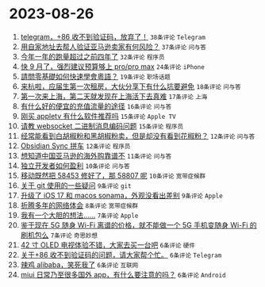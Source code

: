# 2023-08-26

1. [telegram，+86 收不到验证码，放弃了！](https://www.v2ex.com/t/968408) `38条评论` `Telegram`
1. [用自家地址去帮人验证亚马逊卖家有何风险？](https://www.v2ex.com/t/968404) `37条评论` `问与答`
1. [今年一年的跑量超过之前四年了](https://www.v2ex.com/t/968406) `32条评论` `程序员`
1. [快 9 月了，强烈建议预算够上 pro/pro max](https://www.v2ex.com/t/968437) `24条评论` `iPhone`
1. [請問零基礎如何快速學會粵語？](https://www.v2ex.com/t/968426) `19条评论` `职场话题`
1. [来杭啦，应届生第一次租房，大伙分享下有什么坑要避免](https://www.v2ex.com/t/968445) `18条评论` `问与答`
1. [第一次来上海，第二天就发现在上海活下去真难](https://www.v2ex.com/t/968409) `17条评论` `上海`
1. [有什么好的便宜的充值流量的途径](https://www.v2ex.com/t/968403) `16条评论` `问与答`
1. [刚买 appletv 有什么软件推荐吗](https://www.v2ex.com/t/968441) `15条评论` `Apple TV`
1. [请教 websocket 二进制消息编码问题](https://www.v2ex.com/t/968420) `15条评论` `程序员`
1. [经常能看到白胡椒粉和黑胡椒粉卖，但是却没有看到花椒粉？](https://www.v2ex.com/t/968428) `12条评论` `问与答`
1. [Obsidian Sync 拼车](https://www.v2ex.com/t/968424) `12条评论` `程序员`
1. [想知道中国亚马逊的海外购靠谱不](https://www.v2ex.com/t/968414) `11条评论` `问与答`
1. [独立开发者如何盈利](https://www.v2ex.com/t/968439) `10条评论` `问与答`
1. [移动既然把 58453 修好了，那 58807 呢](https://www.v2ex.com/t/968417) `10条评论` `宽带症候群`
1. [关于 git 使用的一些疑问](https://www.v2ex.com/t/968436) `9条评论` `git`
1. [升级了 iOS 17 和 macos sonama，外观没看出差别](https://www.v2ex.com/t/968419) `9条评论` `Apple`
1. [折腾多年的网络体会](https://www.v2ex.com/t/968451) `8条评论` `宽带症候群`
1. [我有一个大胆的想法……](https://www.v2ex.com/t/968427) `7条评论` `Apple`
1. [鉴于现在 5G 随身 Wi-Fi 离谱的价格，就不能做一个 5G 手机变随身 Wi-Fi 的刷机包么](https://www.v2ex.com/t/968411) `7条评论` `奇思妙想`
1. [42 寸 OLED 电视体验不错，大家去买一台吧](https://www.v2ex.com/t/968452) `6条评论` `硬件`
1. [关于+86 收不到验证码的问题，请大家帮个忙。](https://www.v2ex.com/t/968418) `6条评论` `Telegram`
1. [辣鸡 alibaba，笑死我了](https://www.v2ex.com/t/968422) `6条评论` `互联网`
1. [miui 日常乃至很多国外 app，有什么要注意的吗？](https://www.v2ex.com/t/968413) `6条评论` `Android`
